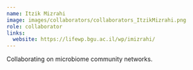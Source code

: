```yaml
---
name: Itzik Mizrahi
image: images/collaborators/collaborators_ItzikMizrahi.png
role: collaborator
links:
  website: https://lifewp.bgu.ac.il/wp/imizrahi/
---
```


Collaborating on microbiome community networks.

